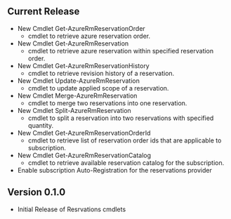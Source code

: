 
<!--
    Please leave this section at the top of the change log.

    Changes for the current release should go under the section titled "Current Release", and should adhere to the following format:

    ## Current Release
    * Overview of change #1
        - Additional information about change #1
    * Overview of change #2
        - Additional information about change #2
        - Additional information about change #2
    * Overview of change #3
    * Overview of change #4
        - Additional information about change #4

    ## YYYY.MM.DD - Version X.Y.Z (Previous Release)
    * Overview of change #1
        - Additional information about change #1
-->
## Current Release
* New Cmdlet Get-AzureRmReservationOrder
    - cmdlet to retrieve azure reservation order.
* New Cmdlet Get-AzureRmReservation
    - cmdlet to retrieve azure reservation within specified reservation order.
* New Cmdlet Get-AzureRmReservationHistory
    - cmdlet to retrieve revision history of a reservation.
* New Cmdlet Update-AzureRmReservation
    - cmdlet to update applied scope of a reservation.
* New Cmdlet Merge-AzureRmReservation
    - cmdlet to merge two reservations into one reservation.
* New Cmdlet Split-AzureRmReservation
    - cmdlet to split a reservation into two reservations with specified quantity.
* New Cmdlet Get-AzureRmReservationOrderId
    - cmdlet to retrieve list of reservation order ids that are applicable to subscription.
* New Cmdlet Get-AzureRmReservationCatalog
    - cmdlet to retrieve available reservation catalog for the subscription.
* Enable subscription Auto-Registration for the reservations provider

## Version 0.1.0
* Initial Release of Resrvations cmdlets
